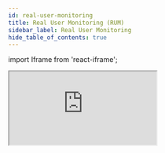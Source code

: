 ```yaml
---
id: real-user-monitoring
title: Real User Monitoring (RUM)
sidebar_label: Real User Monitoring
hide_table_of_contents: true
---
```


<head>
  <meta name="robots" content="noindex" />
</head>

import Iframe from 'react-iframe';

<div>
<script src="https://js.storylane.io/js/v1/storylane.js"></script>
<div class="sl-embed" >
<iframe class="sl-demo" src="https://app.storylane.io/demo/ses1ccqu6hgl" allow="fullscreen" ></iframe>
</div>
</div>
